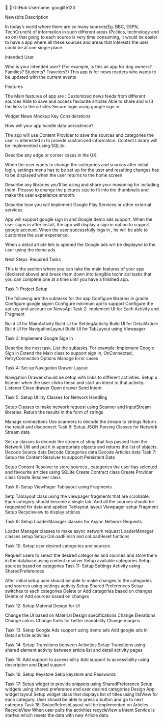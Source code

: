 





GitHub Username: googlite123

Newsbits 
Description 

In today’s world where there are so many sources(Eg. BBC, ESPN, TechCrunch) of information in such different areas (Politics, technology and so on) that going to each source is very time consuming,  it would be easier to have a app where all these sources and areas that interests the user could be at one single place. 


Intended User

Who is your intended user? (For example, is this an app for dog owners? Families? Students? Travelers?)
This app is for news readers who wants to be updated with the current events

Features

The Main features of app are :
Customized news feeds from different sources 
Able to save and access favourite articles
Able to share and visit the links to the articles
Secure login using google sign in



Widget News Mockup
Key Considerations

How will your app handle data persistence? 

The app will use Content Provider to save the sources and categories the user is interested in to provide customized information. Content Library will be implemented using SQLite.

Describe any edge or corner cases in the UX.


When the user wants to change the categories and sources after initial login, settings menu has to be set up for the user and resulting changes has to be displayed when the user returns to the home screen.

Describe any libraries you’ll be using and share your reasoning for including them.
 Picasso to change the pictures size to fit into the thumbnails and make the user experience smooth.

Describe how you will implement Google Play Services or other external services.

App will support google sign in and Google demo ads support. 
When the user signs in after install, the app will display a sign in option to support google account. When the user successfully logs in , he will be able to customize the user experience.

When a detail article link is opened the Google ads will be displayed to the user using the demo ads.


Next Steps: Required Tasks

This is the section where you can take the main features of your app (declared above) and break them down into tangible technical tasks that you can complete one at a time until you have a finished app.

Task 1: Project Setup

The following are the subtasks for the app
Configure libraries in gradle
Configure google signin
Configure minimum api to support
Configure the api key and account on NewsApi
Task 2: Implement UI for Each Activity and Fragment

Build UI for MainActivity
Build UI for SettingActivity
Build UI for DetailArticle
Build UI for NavigationLayout
Build UI for TabLayout using Viewpager

Task 3: Implement Google Sign in


Describe the next task. List the subtasks. For example:
Implement Google Sign in 
Extend the Main class to support sign in, OnConnected, RetryConnection Options
Manage Error cases

 


Task 4: Set up Navigation Drawer Layout 

Navigation Drawer should be setup with links to different activities. Setup a listener when the user clicks these and start an intent to that activity. 
Listener
Close drawer
Open drawer
Send Intent



Task 5: Setup Utility Classes for Network Handling 

Setup Classes to make network request using Scanner and InputStream libraries. Return the results in the form of strings

Manage connections
Use scanners to decode the stream to strings
Return the result and disconnect
Task 6: Setup JSON Parsing Classes for Network Stream data 

Set up classes to decode the stream of sting that has passed from the Network Util and put it in appropriate objects and returns the list of objects.
Decode Source data
Decode Categories data
Decode Articles data
Task 7: Setup the Content Resolver to support Persistent Data 

Setup Content Resolver to store sources , categories the user has selected and favourite articles using SQLite
Create Contract class
Create Provider class
Create Resolver class


Task 8: Setup ViewPager Tablayout using Fragments

Setp Tablayout class using the viewpager fragments that are scrollable. Each category should become a single tab. And all the sources should be requested for data and applied
Tablayout layout
Viewpager setup
Fragment Setup
Recycleview to display articles

Task 9: Setup LoaderManager classes for Async Network Requests 

Loader Manager classes to make async network request 
LoaderManager classes setup
Setup OnLoadFinish and onLoadReset funtions 

Task 10: Setup user desired categories and sources 

Request users to select the desired categories and sources and store them in the database using content resolver
Setup available categories
Setup sources based on categories
Task 11: Setup Settings Activity using SharedPreferences

After initial setup user should be able to make changes to the categories and sources using settings activity
Setup Shared Preferences
Setup switches to each categories
Delete or Add categories based on changes
Delete or Add sources based on changes

Task 12: Setup Material Design for UI 

Change the UI based on Material Design specifications
Change Elevations
Change colors
Change fonts for better readability
Change margins

Task 13: Setup Google Ads support using demo ads 
Add google ads in Detail article activities

Task 14: Setup Transitions between Activities 
Setup Transitions using shared element activity between article list and detail activity pages

Task 15: Add support to accessibility 
Add support to accessibility using description and Dpad support

Task 16: Setup Keystore 
Setip keystore and Passwords 

Task 17: Setup widget to provide snippets using SharedPreference 
Setup widgets using shared preference and user desired categories
Design App widget layout
Setup widget class that displays list of titles using lIstView for each category. User should be able to press a button and go to next category
Task 18: SwipeRefreshLayout will be implemented on Articles RecycleView
When user pulls the activities recycleView a Intent Service is started which resets the data with new Article data. 




